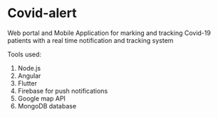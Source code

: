 # Covid-alert

Web portal and Mobile Application for marking and tracking Covid-19 patients with a real time notification and tracking system

Tools used:
1. Node.js
2. Angular
3. Flutter
4. Firebase for push notifications
5. Google map API
6. MongoDB database